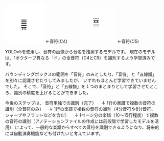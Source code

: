 ![音符(C4)](yolov5/note_dataset/images/train/C4_0.png)
←音符(C4)　　
![音符(C5)](yolov5/note_dataset/images/train/C5_19.png)
←音符(C5)

YOLOv5を使用し、音符の画像から音名を推測するモデルです。
現在のモデルは、1オクターブ異なる「ド」の全音符（C4とC5）を識別するよう学習済みです。

バウンディングボックスの範囲を「音符」のみとしたり、「音符」と「五線譜」を別々に認識させたりしてみましたが、
いずれもほとんど学習できていませんでした。
そこで、「音符」と「五線譜」を１つのまとまりとして学習させたところ、識別の精度を上げることができました。

今後のステップは、
音符単独での識別（完了）
　↓
1行の楽譜で複数の音符の識別（全音符のみ）
　↓
1行の楽譜で複数の音符の識別（4分音符や8分音符、シャープやフラットなどを含む）
　↓
1ページ分の楽譜（10～15行程度）で複数の音符の識別（アノテーションファイルの作成には前段階で学習したモデルを活用）
によって、一般的な楽譜からすべての音符を識別できるようになり、将来的には自動演奏機能なども付けたいと考えています。
